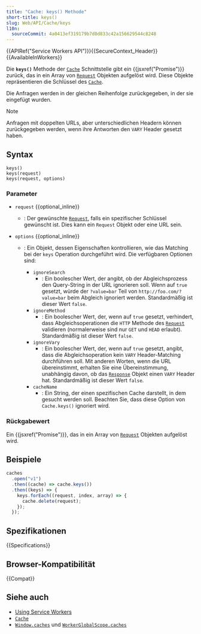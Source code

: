 ```yaml
---
title: "Cache: keys() Methode"
short-title: keys()
slug: Web/API/Cache/keys
l10n:
  sourceCommit: 4a0413ef319179b7d0d833c42a156629544c8248
---
```


{{APIRef("Service Workers API")}}{{SecureContext_Header}}{{AvailableInWorkers}}

Die **`keys()`** Methode der [`Cache`](/de/docs/Web/API/Cache) Schnittstelle gibt ein {{jsxref("Promise")}} zurück, das in ein Array von [`Request`](/de/docs/Web/API/Request) Objekten aufgelöst wird. Diese Objekte repräsentieren die Schlüssel des [`Cache`](/de/docs/Web/API/Cache).

Die Anfragen werden in der gleichen Reihenfolge zurückgegeben, in der sie eingefügt wurden.

> [!NOTE]
> Anfragen mit doppelten URLs, aber unterschiedlichen Headern können zurückgegeben werden, wenn ihre Antworten den `VARY` Header gesetzt haben.

## Syntax

```js-nolint
keys()
keys(request)
keys(request, options)
```

### Parameter

- `request` {{optional_inline}}
  - : Der gewünschte [`Request`](/de/docs/Web/API/Request), falls ein spezifischer Schlüssel gewünscht ist. Dies kann ein `Request` Objekt oder eine URL sein.
- `options` {{optional_inline}}

  - : Ein Objekt, dessen Eigenschaften kontrollieren, wie das Matching bei der `keys`
    Operation durchgeführt wird. Die verfügbaren Optionen sind:

    - `ignoreSearch`
      - : Ein boolescher Wert, der angibt, ob der
        Abgleichsprozess den Query-String in der URL ignorieren soll. Wenn auf
        `true` gesetzt, würde der `?value=bar` Teil von
        `http://foo.com/?value=bar` beim Abgleich ignoriert werden.
        Standardmäßig ist dieser Wert `false`.
    - `ignoreMethod`
      - : Ein boolescher Wert, der, wenn auf
        `true` gesetzt, verhindert, dass Abgleichsoperationen die
        `HTTP` Methode des [`Request`](/de/docs/Web/API/Request) validieren (normalerweise sind nur `GET`
        und `HEAD` erlaubt). Standardmäßig ist dieser Wert `false`.
    - `ignoreVary`
      - : Ein boolescher Wert, der, wenn auf
        `true` gesetzt, angibt, dass die Abgleichsoperation kein `VARY`
        Header-Matching durchführen soll. Mit anderen Worten, wenn die URL übereinstimmt, erhalten Sie eine Übereinstimmung,
        unabhängig davon, ob das [`Response`](/de/docs/Web/API/Response) Objekt einen `VARY`
        Header hat. Standardmäßig ist dieser Wert `false`.
    - `cacheName`
      - : Ein String, der einen spezifischen
        Cache darstellt, in dem gesucht werden soll. Beachten Sie, dass diese Option von
        `Cache.keys()` ignoriert wird.

### Rückgabewert

Ein {{jsxref("Promise")}}, das in ein Array von [`Request`](/de/docs/Web/API/Request)
Objekten aufgelöst wird.

## Beispiele

```js
caches
  .open("v1")
  .then((cache) => cache.keys())
  .then((keys) => {
    keys.forEach((request, index, array) => {
      cache.delete(request);
    });
  });
```

## Spezifikationen

{{Specifications}}

## Browser-Kompatibilität

{{Compat}}

## Siehe auch

- [Using Service Workers](/de/docs/Web/API/Service_Worker_API/Using_Service_Workers)
- [`Cache`](/de/docs/Web/API/Cache)
- [`Window.caches`](/de/docs/Web/API/Window/caches) und [`WorkerGlobalScope.caches`](/de/docs/Web/API/WorkerGlobalScope/caches)
